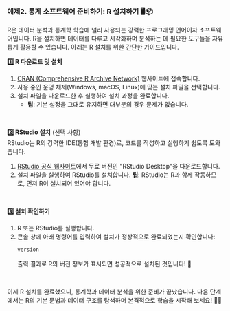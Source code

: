 ### 예제2. 통계 소프트웨어 준비하기: R 설치하기 🖥️📦  

R은 데이터 분석과 통계학 학습에 널리 사용되는 강력한 프로그래밍 언어이자 소프트웨어입니다. R을 설치하면 데이터를 다루고 시각화하며 분석하는 데 필요한 도구들을 자유롭게 활용할 수 있습니다. 아래는 R 설치를 위한 간단한 가이드입니다.  

**1️⃣ R 다운로드 및 설치**  
1. [CRAN (Comprehensive R Archive Network)](https://cran.r-project.org/) 웹사이트에 접속합니다.  
2. 사용 중인 운영 체제(Windows, macOS, Linux)에 맞는 설치 파일을 선택합니다.  
3. 설치 파일을 다운로드한 후 실행하여 설치 과정을 완료합니다.  
   - **팁**: 기본 설정을 그대로 유지하면 대부분의 경우 문제가 없습니다.  

&nbsp;  

**2️⃣ RStudio 설치** (선택 사항)  
RStudio는 R의 강력한 IDE(통합 개발 환경)로, 코드를 작성하고 실행하기 쉽도록 도와줍니다.  
1. [RStudio 공식 웹사이트](https://posit.co/download/rstudio-desktop/)에서 무료 버전인 "RStudio Desktop"을 다운로드합니다.  
2. 설치 파일을 실행하여 RStudio를 설치합니다.
    **팁**: RStudio는 R과 함께 작동하므로, 먼저 R이 설치되어 있어야 합니다.  

&nbsp;  

**3️⃣ 설치 확인하기**  
1. R 또는 RStudio를 실행합니다.  
2. 콘솔 창에 아래 명령어를 입력하여 설치가 정상적으로 완료되었는지 확인합니다:    
   ```R
   version
   ```  
   출력 결과로 R의 버전 정보가 표시되면 성공적으로 설치된 것입니다! 🎉  

&nbsp;  

이제 R 설치를 완료했으니, 통계학과 데이터 분석을 위한 준비가 끝났습니다. 다음 단계에서는 R의 기본 문법과 데이터 구조를 탐색하며 본격적으로 학습을 시작해 보세요! 🚀😊
